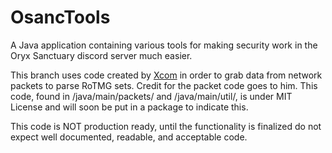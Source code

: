 # OsancTools
A Java application containing various tools for making security work in the Oryx Sanctuary discord server much easier.

This branch uses code created by [Xcom](https://github.com/X-com/RealmShark) in order to grab data from network packets to parse RoTMG sets. Credit for the packet code goes to him. This code, found in /java/main/packets/ and /java/main/util/, is under MIT License and will soon be put in a package to indicate this.

This code is NOT production ready, until the functionality is finalized do not expect well documented, readable, and acceptable code.
